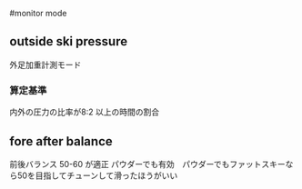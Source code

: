 #monitor mode
## outside ski pressure
外足加重計測モード
### 算定基準
内外の圧力の比率が8:2 以上の時間の割合

## fore after balance
前後バランス
50-60 が適正
パウダーでも有効　パウダーでもファットスキーなら50を目指してチューンして滑ったほうがいい